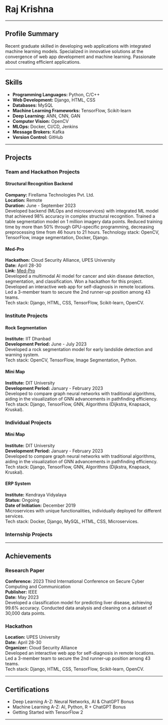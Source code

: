 # Raj Krishna

---

## Profile Summary

Recent graduate skilled in developing web applications with integrated machine learning models. Specialized in innovative solutions at the convergence of web app development and machine learning. Passionate about creating efficient applications.

---

## Skills

- **Programming Languages:** Python, C/C++
- **Web Development:** Django, HTML, CSS
- **Databases:** MySQL
- **Machine Learning Frameworks:** TensorFlow, Scikit-learn
- **Deep Learning:** ANN, CNN, GAN
- **Computer Vision:** OpenCV
- **MLOps:** Docker, CI/CD, Jenkins
- **Message Brokers:** Kafka
- **Version Control:** GitHub

---
## Projects

### Team and Hackathon Projects

#### Structural Recognition Backend
**Company:** Firellama Technologies Pvt. Ltd.  
**Location:** Remote  
**Duration:** June - September 2023  
Developed backend (MLOps and microservices) with integrated ML model that achieved 98% accuracy in complex structural recognition.
Trained a table segmentation model on 1 million imagery data points.
Reduced training time by more than 50% through GPU-specific programming, decreasing preprocessing time from 46 hours to 21 hours.
Technology stack: OpenCV, TensorFlow, image segmentation, Docker, Django.

####  Med-Pro
**Hackathon:** Cloud Security Alliance, UPES University  
**Date:** April 28-30  
**Link:** [Med-Pro](https://github.com/RajKrishna2123/Med-Pro)  
Developed a multimodal AI model for cancer and skin disease detection, segmentation, and classification. Won a hackathon for this project.
Developed an interactive web app for self-diagnosis in remote locations. Led a 3-member team to secure the 2nd runner-up position among 43 teams.  
Tech stack: Django, HTML, CSS, TensorFlow, Scikit-learn, OpenCV.

### Institute Projects

#### Rock Segmentation
**Institute:** IIT Dhanbad  
**Development Period:** June - July 2023  
Developed a rock segmentation model for early landslide detection and warning system.  
Tech stack: OpenCV, TensorFlow, Image Segmentation, Python.

#### Mini Map
**Institute:** DIT University  
**Development Period:** January - February 2023  
Developed to compare graph neural networks with traditional algorithms, aiding in the visualization of GNN advancements in pathfinding efficiency.  
Tech stack: Django, TensorFlow, GNN, Algorithms (Dijkstra, Knapsack, Kruskal).

### Individual Projects

#### Mini Map
**Institute:** DIT University  
**Development Period:** January - February 2023  
Developed to compare graph neural networks with traditional algorithms, aiding in the visualization of GNN advancements in pathfinding efficiency.  
Tech stack: Django, TensorFlow, GNN, Algorithms (Dijkstra, Knapsack, Kruskal).

#### ERP System
**Institute:** Kendraya Vidyalaya  
**Status:** Ongoing  
**Date of Initiation:** December 2019  
Microservices with unique functionalities, individually deployed for different services.  
Tech stack: Docker, Django, MySQL, HTML, CSS, Microservices.

### Internship Projects


---

## Achievements

### Research Paper
**Conference:** 2023 Third International Conference on Secure Cyber Computing and Communication  
**Publisher:** IEEE  
**Date:** May 2023  
Developed a classification model for predicting liver disease, achieving 99.6% accuracy. Conducted data analysis and cleaning on a dataset of 30,000 data points.

### Hackathon
**Location:** UPES University  
**Date:** April 28-30  
**Organizer:** Cloud Security Alliance  
Developed an interactive web app for self-diagnosis in remote locations. Led a 3-member team to secure the 2nd runner-up position among 43 teams.  
Tech stack: Django, HTML, CSS, TensorFlow, Scikit-learn, OpenCV.

---

## Certifications

- Deep Learning A-Z: Neural Networks, AI & ChatGPT Bonus
- Machine Learning A-Z: AI, Python, R + ChatGPT Bonus
- Getting Started with TensorFlow 2

---

